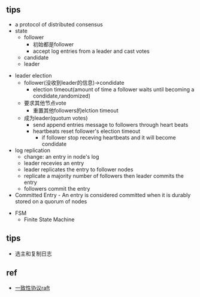 

## tips
+ a protocol of distributed consensus
+ state
    + follower
        - 初始都是follower
        -  accept log entries from a leader and cast votes
    + candidate
    + leader
- leader election
    - follower(没收到leader的信息)->condidate
        + election timeout(amount of time a follower waits until becoming a condidate,randomized)
    - 要求其他节点vote
        + 重置其他followers的elction timeout
    - 成为leader(quotum votes)
        + send append entries message to followers through heart beats
        + heartbeats reset follower's election timeout 
            + if follower stop receving heartbeats and it will become condidate
- log replication
    - change: an entry in node's log
    - leader recevies an entry
    - leader replicates the entry to follower nodes
    - replicate a majority number of followers then leader commits the entry
    - followers commit the entry
- Committed Entry - An entry is considered committed when it is durably stored on a quorum of nodes
+ FSM
    +  Finite State Machine

## tips
+ 选主和复制日志

## ref
+ [一致性协议raft](http://thesecretlivesofdata.com/raft/)